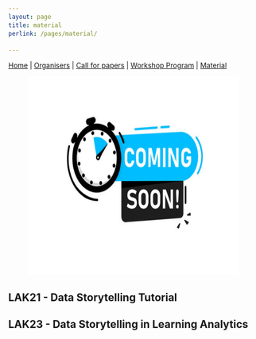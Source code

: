 ```yaml
---
layout: page
title: material
perlink: /pages/material/

---
```


[Home]({{site.baseurl}}/pages/index) | [Organisers]({{site.baseurl}}/pages/about) | [Call for papers]({{site.baseurl}}/pages/call) | [Workshop Program]({{site.baseurl}}/pages/program) | [Material]({{site.baseurl}}/pages/material)


<figure>
        <p align="center"><img src="/images/soon.jpeg" width="500" height="400" alt="Data, visualisation, and Narrative"></p>
</figure>

## LAK21 - Data Storytelling Tutorial




## LAK23 - Data Storytelling in Learning Analytics 
